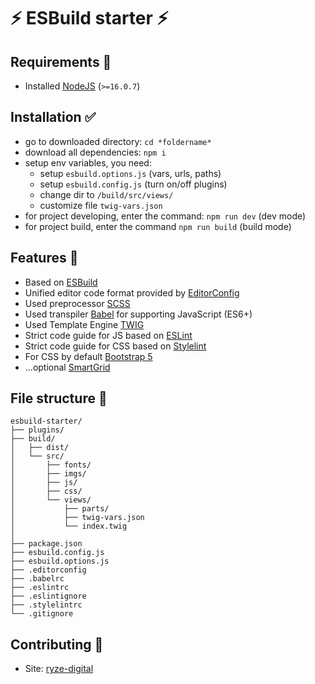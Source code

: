 # ⚡ ESBuild starter ⚡

## Requirements 📛
* Installed [NodeJS](https://nodejs.org/en/) (`>=16.0.7`)

## Installation ✅
* go to downloaded directory: `cd *foldername*`
* download all dependencies: `npm i`
* setup env variables, you need:
  * setup `esbuild.options.js` (vars, urls, paths)
  * setup `esbuild.config.js` (turn on/off plugins)
  * change dir to `/build/src/views/`
  * customize file `twig-vars.json`
* for project developing, enter the command: `npm run dev` (dev mode)
* for project build, enter the command `npm run build` (build mode)

## Features 🎉
* Based on [ESBuild](https://esbuild.github.io/)
* Unified editor code format provided by [EditorConfig](https://editorconfig.org/)
* Used preprocessor [SCSS](https://sass-lang.com/)
* Used transpiler [Babel](https://babeljs.io/) for supporting JavaScript (ES6+)
* Used Template Engine [TWIG](https://github.com/twigjs/twig.js/wiki)
* Strict code guide for JS based on [ESLint](https://eslint.org/)
* Strict code guide for CSS based on [Stylelint](https://stylelint.io/)
* For CSS by default [Bootstrap 5](https://getbootstrap.com/docs/5.1/getting-started/introduction/)
* ...optional [SmartGrid](https://github.com/dmitry-lavrik/smart-grid)

## File structure 📁

```
esbuild-starter/
├── plugins/
├── build/
│   ├── dist/
│   └── src/
│       ├── fonts/
│       ├── imgs/
│       ├── js/
│       ├── css/
│       └── views/
│           ├── parts/
│           ├── twig-vars.json    
│           └── index.twig    
│     
├── package.json
├── esbuild.config.js
├── esbuild.options.js
├── .editorconfig
├── .babelrc
├── .eslintrc
├── .eslintignore
├── .stylelintrc
└── .gitignore
```

## Contributing 🤙
* Site: [ryze-digital](https://www.ryze-digital.de/de/)
